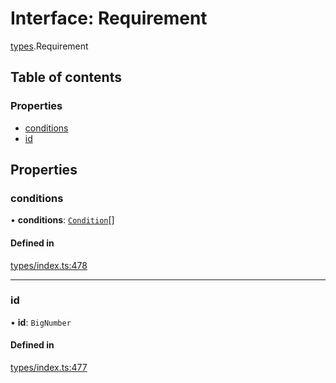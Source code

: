 # Interface: Requirement

[types](../wiki/types).Requirement

## Table of contents

### Properties

- [conditions](../wiki/types.Requirement#conditions)
- [id](../wiki/types.Requirement#id)

## Properties

### conditions

• **conditions**: [`Condition`](../wiki/types#condition)[]

#### Defined in

[types/index.ts:478](https://github.com/PolymeshAssociation/polymesh-sdk/blob/e978aefd/src/types/index.ts#L478)

___

### id

• **id**: `BigNumber`

#### Defined in

[types/index.ts:477](https://github.com/PolymeshAssociation/polymesh-sdk/blob/e978aefd/src/types/index.ts#L477)
